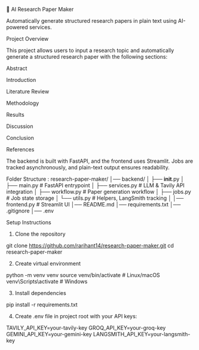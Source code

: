 📄 AI Research Paper Maker

Automatically generate structured research papers in plain text using AI-powered services.

Project Overview

This project allows users to input a research topic and automatically generate a structured research paper with the following sections:

Abstract

Introduction

Literature Review

Methodology

Results

Discussion

Conclusion

References

The backend is built with FastAPI, and the frontend uses Streamlit. Jobs are tracked asynchronously, and plain-text output ensures readability.

Folder Structure : 
                research-paper-maker/
│── backend/
│   ├── __init__.py
│   ├── main.py          # FastAPI entrypoint
│   ├── services.py      # LLM & Tavily API integration
│   ├── workflow.py      # Paper generation workflow
│   ├── jobs.py          # Job state storage
│   └── utils.py         # Helpers, LangSmith tracking
│
│── frontend.py           # Streamlit UI
│── README.md
│── requirements.txt
│── .gitignore
│── .env                 


Setup Instructions

1. Clone the repository

git clone https://github.com/rarihant14/research-paper-maker.git
cd research-paper-maker


2. Create virtual environment

python -m venv venv
source venv/bin/activate       # Linux/macOS
venv\Scripts\activate          # Windows




3. Install dependencies

pip install -r requirements.txt



4. Create .env file in project root with your API keys:

TAVILY_API_KEY=your-tavily-key
GROQ_API_KEY=your-groq-key
GEMINI_API_KEY=your-gemini-key
LANGSMITH_API_KEY=your-langsmith-key